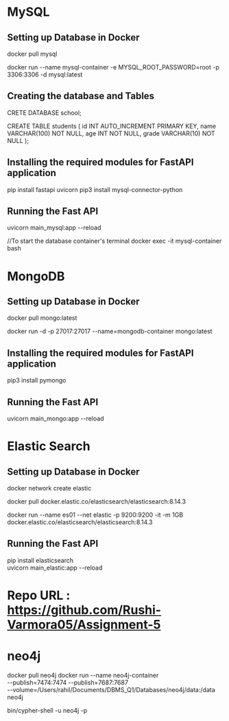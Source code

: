 # MySQL
## Setting up Database in Docker
docker pull mysql

docker run --name mysql-container -e MYSQL_ROOT_PASSWORD=root -p 3306:3306 -d mysql:latest

## Creating the database and Tables 
CRETE DATABASE school;

CREATE TABLE students (
 id INT AUTO_INCREMENT PRIMARY KEY,
 name VARCHAR(100) NOT NULL,
 age INT NOT NULL,
 grade VARCHAR(10) NOT NULL
);

## Installing the required modules for FastAPI application
pip install fastapi uvicorn
pip3 install mysql-connector-python           

## Running the Fast API
uvicorn main_mysql:app --reload  

//To start the database container's terminal
docker exec -it mysql-container bash 

# MongoDB
## Setting up Database in Docker

docker pull mongo:latest

docker run -d -p 27017:27017 --name=mongodb-container mongo:latest

## Installing the required modules for FastAPI application
pip3 install pymongo

## Running the Fast API
uvicorn main_mongo:app --reload   


# Elastic Search
## Setting up Database in Docker
docker network create elastic

docker pull docker.elastic.co/elasticsearch/elasticsearch:8.14.3

docker run --name es01 --net elastic -p 9200:9200 -it -m 1GB docker.elastic.co/elasticsearch/elasticsearch:8.14.3

## Running the Fast API
pip install elasticsearch   
uvicorn main_elastic:app --reload  

# Repo URL : https://github.com/Rushi-Varmora05/Assignment-5


# neo4j
docker pull neo4j
docker run --name neo4j-container \
    --publish=7474:7474 --publish=7687:7687 \
    --volume=/Users/rahil/Documents/DBMS_Q1/Databases/neo4j/data:/data \
    neo4j
    
bin/cypher-shell -u neo4j -p <password>
